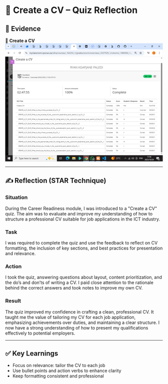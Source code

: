 # 📝 Create a CV – Quiz Reflection

## 🧾 Evidence

📸 **Create a CV**  
![CV Quiz Screenshot](/assets/CV-137.png)

---

## ✍️ Reflection (STAR Technique)

### **Situation**  
During the Career Readiness module, I was introduced to a "Create a CV" quiz. The aim was to evaluate and improve my understanding of how to structure a professional CV suitable for job applications in the ICT industry.

### **Task**  
I was required to complete the quiz and use the feedback to reflect on CV formatting, the inclusion of key sections, and best practices for presentation and relevance.

### **Action**  
I took the quiz, answering questions about layout, content prioritization, and the do’s and don’ts of writing a CV. I paid close attention to the rationale behind the correct answers and took notes to improve my own CV.

### **Result**  
The quiz improved my confidence in crafting a clean, professional CV. It taught me the value of tailoring my CV for each job application, emphasizing achievements over duties, and maintaining a clear structure. I now have a strong understanding of how to present my qualifications effectively to potential employers.

---

## ✅ Key Learnings
- Focus on relevance: tailor the CV to each job
- Use bullet points and action verbs to enhance clarity
- Keep formatting consistent and professional
